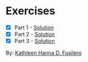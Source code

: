 # **Exercises**

- [x] Part 1 - [Solution](part-1.md)
- [x] Part 2 - [Solution](part-2.md)
- [x] Part 3 - [Solution](part-3.md)

By: [Kathleen Hanna D. Fusilero](mailto:kathleen.fusilero@smc.pshs.edu.ph)
